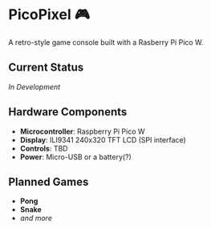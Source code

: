 # PicoPixel 🎮

A retro-style game console built with a Rasberry Pi Pico W.

## Current Status

*In Development*

## Hardware Components

- **Microcontroller**: Raspberry Pi Pico W
- **Display**: ILI9341 240x320 TFT LCD (SPI interface)
- **Controls**: TBD
- **Power**: Micro-USB or a battery(?)

## Planned Games

- **Pong**
- **Snake**
- *and more*
